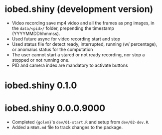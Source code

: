 # iobed.shiny (development version)

* Video recording save mp4 video and all the frames as png images, in the `data/<pid>/` folder, prepending the timestamp (YYYYMMDDhhmmss).
* Used future async for video recording start and stop
* Used status file for detect ready, interrupted, running (w/ percentage), or anomalus status for the computation
* The user cannot start a stared or not ready recording, nor stop a stopped or not running one.
* PID and camera index are mandatory to activate buttons

# iobed.shiny 0.1.0

# iobed.shiny 0.0.0.9000

* Completed `{golem}`'s `dev/01-start.R` and setup from `dev/02-dev.R`.
* Added a `NEWS.md` file to track changes to the package.
